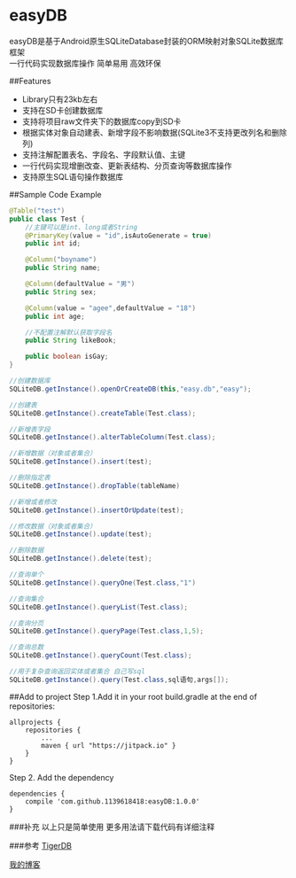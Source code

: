 # easyDB

easyDB是基于Android原生SQLiteDatabase封装的ORM映射对象SQLite数据库框架<br> 
一行代码实现数据库操作 简单易用 高效环保

##Features
* Library只有23kb左右
* 支持在SD卡创建数据库
* 支持将项目raw文件夹下的数据库copy到SD卡
* 根据实体对象自动建表、新增字段不影响数据(SQLite3不支持更改列名和删除列)
* 支持注解配置表名、字段名、字段默认值、主键
* 一行代码实现增删改查、更新表结构、分页查询等数据库操作
* 支持原生SQL语句操作数据库

##Sample Code Example
```java
@Table("test")
public class Test {
    //主键可以是int、long或者String
    @PrimaryKey(value = "id",isAutoGenerate = true)
    public int id;

    @Column("boyname")
    public String name;

    @Column(defaultValue = "男")
    public String sex;

    @Column(value = "agee",defaultValue = "18")
    public int age;

    //不配置注解默认获取字段名
    public String likeBook;

    public boolean isGay;
}

//创建数据库
SQLiteDB.getInstance().openOrCreateDB(this,"easy.db","easy");

//创建表
SQLiteDB.getInstance().createTable(Test.class);

//新增表字段
SQLiteDB.getInstance().alterTableColumn(Test.class);

//新增数据（对象或者集合）
SQLiteDB.getInstance().insert(test);

//删除指定表
SQLiteDB.getInstance().dropTable(tableName)

//新增或者修改
SQLiteDB.getInstance().insertOrUpdate(test);

//修改数据（对象或者集合）
SQLiteDB.getInstance().update(test);

//删除数据
SQLiteDB.getInstance().delete(test);

//查询单个
SQLiteDB.getInstance().queryOne(Test.class,"1")

//查询集合
SQLiteDB.getInstance().queryList(Test.class);

//查询分页
SQLiteDB.getInstance().queryPage(Test.class,1,5);

//查询总数
SQLiteDB.getInstance().queryCount(Test.class);

//用于复杂查询返回实体或者集合 自己写sql
SQLiteDB.getInstance().query(Test.class,sql语句,args[]);

```
##Add to project
Step 1.Add it in your root build.gradle at the end of repositories:
```
allprojects {
    repositories {
        ...
        maven { url "https://jitpack.io" }
    }
}
```
Step 2. Add the dependency
```
dependencies {
    compile 'com.github.1139618418:easyDB:1.0.0'
}
```

###补充
以上只是简单使用 更多用法请下载代码有详细注释

###参考
[TigerDB](https://github.com/huyongli/TigerDB)<br>

[我的博客](http://blog.csdn.net/u011507982/article)
